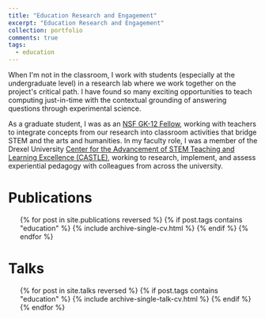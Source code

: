 ```yaml
---
title: "Education Research and Engagement"
excerpt: "Education Research and Engagement"
collection: portfolio
comments: true
tags: 
  - education
---
```


When I'm not in the classroom, I work with students (especially at the undergraduate level) in a research lab where we work together on the project's critical path.  I have found so many exciting opportunities to teach computing just-in-time with the contextual grounding of answering questions through experimental science.

As a graduate student, I was as an [NSF GK-12 Fellow](http://www.drexelgk12.com/), working with teachers to integrate concepts from our research into classroom activities that bridge STEM and the arts and humanities.  In my faculty role, I was a member of the Drexel University [Center for the Advancement of STEM Teaching and Learning Excellence (CASTLE)](https://drexel.edu/castle/), working to research, implement, and assess experiential pedagogy with colleagues from across the university.

# Publications
<ul>{% for post in site.publications reversed %}
  {% if post.tags contains "education" %}
    {% include archive-single-cv.html %}
  {% endif %}
{% endfor %}</ul>

# Talks
<ul>{% for post in site.talks reversed %}
  {% if post.tags contains "education" %}
    {% include archive-single-talk-cv.html %}
  {% endif %}
{% endfor %}</ul>